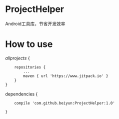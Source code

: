 # ProjectHelper
Android工具库，节省开发效率


# How to use
_allprojects_ {
		
		repositories {
			...
			maven { url 'https://www.jitpack.io' }
		}
	}
	

dependencies {
		
		compile 'com.github.beiyun:ProjectHelper:1.0'
	
	}	
	
	